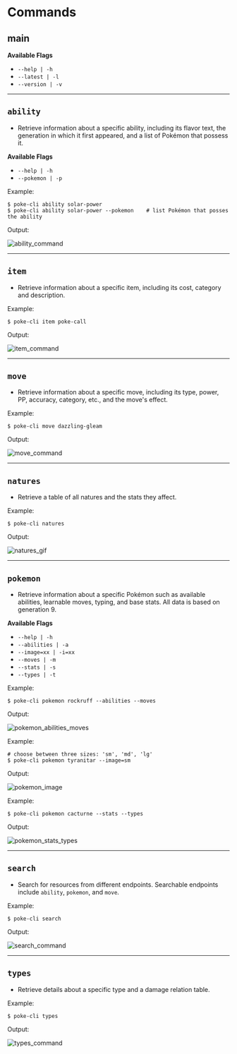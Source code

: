 # Commands

## main

**Available Flags**

* `--help | -h`
* `--latest | -l`
* `--version | -v`

---

## `ability`
* Retrieve information about a specific ability, including its flavor text, 
the generation in which it first appeared, and a list of Pokémon that possess it.

**Available Flags**

* `--help | -h` 
* `--pokemon | -p`

Example:
```console
$ poke-cli ability solar-power
$ poke-cli ability solar-power --pokemon    # list Pokémon that posses the ability
```

Output:

![ability_command](assets/ability.gif)

---

## `item`
* Retrieve information about a specific item, including its cost, category and description.

Example:
```console
$ poke-cli item poke-call
```

Output:

![item_command](assets/item.gif)

---

## `move`
* Retrieve information about a specific move, including its type, power, PP, accuracy, category, etc.,
and the move's effect.

Example:
```console
$ poke-cli move dazzling-gleam
```

Output:

![move_command](assets/move.gif)

---

## `natures`
* Retrieve a table of all natures and the stats they affect.

Example:
```console
$ poke-cli natures
```

Output:

![natures_gif](assets/natures.gif)

---

## `pokemon`
* Retrieve information about a specific Pokémon such as available abilities, learnable moves, typing, and base stats. All data is based on generation 9.

**Available Flags**

* `--help | -h`
* `--abilities | -a`
* `--image=xx | -i=xx`
* `--moves | -m`
* `--stats | -s`
* `--types | -t`

Example:
```console
$ poke-cli pokemon rockruff --abilities --moves
```

Output:

![pokemon_abilities_moves](assets/pokemon_abilities_moves.gif)

Example:
```shell
# choose between three sizes: 'sm', 'md', 'lg'
$ poke-cli pokemon tyranitar --image=sm
```

Output:

![pokemon_image](assets/pokemon_image.gif)

Example:
```console
$ poke-cli pokemon cacturne --stats --types
```

Output:

![pokemon_stats_types](assets/pokemon_stats_types.gif)

---

## `search`
* Search for resources from different endpoints. Searchable endpoints include `ability`, `pokemon`, and `move`.

Example:
```console
$ poke-cli search
```

Output:

![search_command](assets/search.gif)

---

## `types`
* Retrieve details about a specific type and a damage relation table.

Example:
```console
$ poke-cli types
```
Output:

![types_command](assets/types.gif)